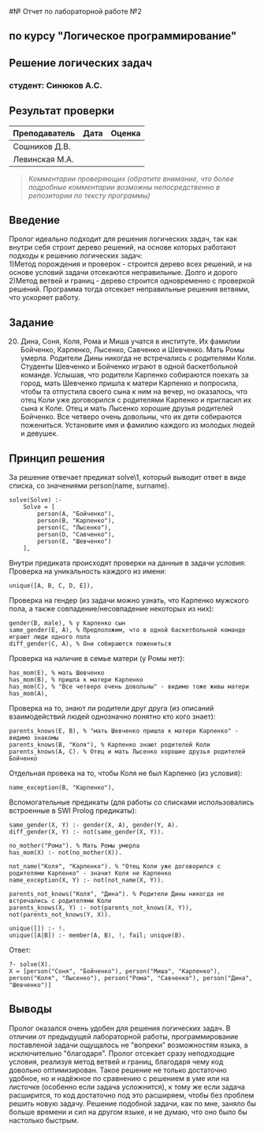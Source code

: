 #№ Отчет по лабораторной работе №2
## по курсу "Логическое программирование"

## Решение логических задач

### студент: Синюков А.С.

## Результат проверки

| Преподаватель     | Дата         |  Оценка       |
|-------------------|--------------|---------------|
| Сошников Д.В. |              |               |
| Левинская М.А.|              |               |

> *Комментарии проверяющих (обратите внимание, что более подробные комментарии возможны непосредственно в репозитории по тексту программы)*


## Введение

Пролог идеально подходит для решения логических задач, так как внутри себя строит дерево решений, на основе которых работают подходы к решению логических задач:   
1)Метод порождения и проверок - строится дерево всех решений, и на основе условий задачи отсекаются неправильные. Долго и дорого     
2)Метод ветвей и границ - дерево строится одновременно с проверкой решений. Программа тогда отсекает неправильные решения ветвями, что ускоряет работу.

## Задание

20) Дина, Соня, Коля, Рома и Миша учатся в институте. Их фамилии Бойченко, Карпенко, Лысенко, Савченко и Шевченко. Мать Ромы умерла. Родители Дины никогда не встречались с родителями Коли. Студенты Шевченко и Бойченко играют в одной баскетбольной команде. Услышав, что родители Карпенко собираются поехать за город, мать Шевченко пришла к матери Карпенко и попросила, чтобы та отпустила своего сына к ним на вечер, но оказалось, что отец Коли уже договорился с родителями Карпенко и пригласил их сына к Коле. Отец и мать Лысенко хорошие друзья родителей Бойченко. Все четверо очень довольны, что их дети собираются пожениться. Установите имя и фамилию каждого из молодых людей и девушек.

## Принцип решения

За решение отвечает предикат solve\1, который выводит ответ в виде списка, со значениями person(name, surname).
```
solve(Solve) :-
	Solve = [
		person(A, "Бойченко"),
		person(B, "Карпенко"),
		person(C, "Лысенко"),
		person(D, "Савченко"),
		person(E, "Шевченко")
	],
```
Внутри предиката происходят проверки на данные в задачи условия:   
Проверка на уникальность каждого из имени:
```
unique([A, B, C, D, E]),
```
Проверка на гендер (из задачи можно узнать, что Карпенко мужского пола, а также совпадение/несовпадение некоторых из них):
```
gender(B, male), % у Карпенко сын
same_gender(E, A), % Предположим, что в одной баскетбольной команде играют люди одного пола
diff_gender(C, A), % Они собираются пожениться
```
Проверка на наличие в семье матери (у Ромы нет):
```
has_mom(E), % мать Шевченко 
has_mom(B), % пришла к матери Карпенко
has_mom(C), % "Все четверо очень довольны" - видимо тоже живы матери
has_mom(A),
```
Проверка на то, знают ли родители друг друга (из описаний взаимодействий людей однозначно понятно кто кого знает):
```
parents_knows(E, B), % "мать Шевченко пришла к матери Карпенко" - видимо знакомы
parents_knows(B, "Коля"), % Карпенко знают родителей Коли
parents_knows(A, C). % Отец и мать Лысенко хорошие друзья родителей Бойченко
```
Отдельная провека на то, чтобы Коля не был Карпенко (из условия):
```
name_exception(B, "Карпенко"),
```
Вспомогательные предикаты (для работы со списками использовались встроенные в SWI Prolog предикаты):
```
same_gender(X, Y) :- gender(X, A), gender(Y, A).
diff_gender(X, Y) :- not(same_gender(X, Y)).

no_mother("Рома"). % Мать Ромы умерла
has_mom(X) :- not(no_mother(X)).

not_name("Коля", "Карпенко"). % "Отец Коли уже договорился с родителями Карпенко" - значит Коля не Карпенко
name_exception(X, Y) :- not(not_name(X, Y)).

parents_not_knows("Коля", "Дина"). % Родители Дины никогда не встречались с родителями Коли
parents_knows(X, Y) :- not(parents_not_knows(X, Y)), not(parents_not_knows(Y, X)).

unique([]) :- !.
unique([A|B]) :- member(A, B), !, fail; unique(B).
```
Ответ:
```
?- solve(X).
X = [person("Соня", "Бойченко"), person("Миша", "Карпенко"), person("Коля", "Лысенко"), person("Рома", "Савченко"), person("Дина", "Шевченко")]
```
## Выводы
Пролог оказался очень удобен для решения логических задач. В отличии от предыдущей лабораторной работы, программирование поставленой задачи ощущалось не "вопреки" возможностям языка, а исключительно "благодаря". Пролог отсекает сразу неподходщие условия, реализуя метод ветвей и границ, благодаря чему код довольно оптимизирован. Такое решение не только достаточно удобное, но и надёжное по сравнению с решением в уме или на листочке (особенно если задача усложнится), к тому же если задача расширится, то код достаточно под это расширяем, чтобы без проблем решить новую задачу. Решение подобной задачи, как по мне, заняло бы больше времени и сил на другом языке, и не думаю, что оно было бы настолько быстрым.




